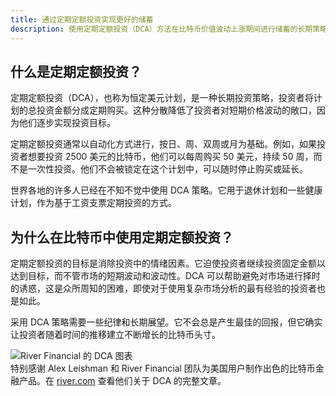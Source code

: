 ```yaml
---
title: 通过定期定额投资实现更好的储蓄
description: 使用定期定额投资（DCA）方法在比特币价值波动上涨期间进行储蓄的长期策略。
---
```


## 什么是定期定额投资？

定期定额投资（DCA），也称为恒定美元计划，是一种长期投资策略，投资者将计划的总投资金额分成定期购买。这种分散降低了投资者对短期价格波动的敞口，因为他们逐步实现投资目标。

定期定额投资通常以自动化方式进行，按日、周、双周或月为基础。例如，如果投资者想要投资 2500 美元的比特币，他们可以每周购买 50 美元，持续 50 周，而不是一次性投资。他们不会被锁定在这个计划中，可以随时停止购买或延长。

世界各地的许多人已经在不知不觉中使用 DCA 策略。它用于退休计划和一些健康计划，作为基于工资支票定期投资的方式。

## 为什么在比特币中使用定期定额投资？

定期定额投资的目标是消除投资中的情绪因素。它迫使投资者继续投资固定金额以达到目标，而不管市场的短期波动和波动性。DCA 可以帮助避免对市场进行择时的诱惑，这是众所周知的困难，即使对于使用复杂市场分析的最有经验的投资者也是如此。

采用 DCA 策略需要一些纪律和长期展望。它不会总是产生最佳的回报，但它确实让投资者随着时间的推移建立不断增长的比特币头寸。

![River Financial 的 DCA 图表](https://river.com/learn/images/articles/dollar-cost-averaging-bitcoin.png) <br /> 特别感谢 Alex Leishman 和 River Financial 团队为美国用户制作出色的比特币金融产品。在 [river.com](https://river.com/learn/what-is-bitcoin/dollar-cost-averaging-bitcoin) 查看他们关于 DCA 的完整文章。